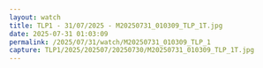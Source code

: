 ```yaml
---
layout: watch
title: TLP1 - 31/07/2025 - M20250731_010309_TLP_1T.jpg
date: 2025-07-31 01:03:09
permalink: /2025/07/31/watch/M20250731_010309_TLP_1
capture: TLP1/2025/202507/20250730/M20250731_010309_TLP_1T.jpg
---
```

